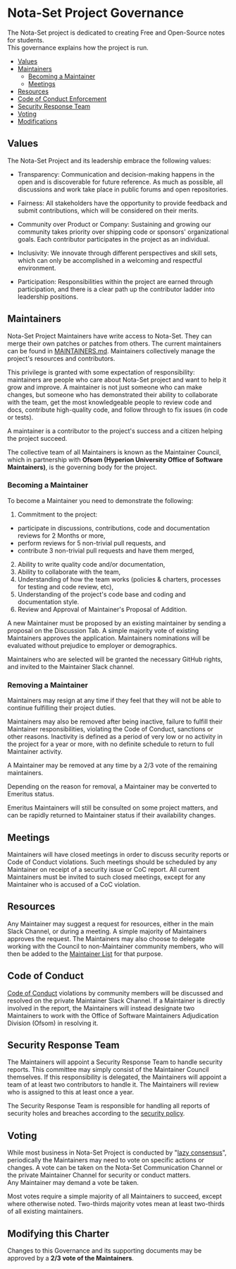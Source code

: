 # Nota-Set Project Governance

The Nota-Set project is dedicated to creating Free and Open-Source notes for students.  
This governance explains how the project is run.

- [Values](#values)
- [Maintainers](#maintainers)
  - [Becoming a Maintainer](#becoming-a-maintainer)
  - [Meetings](#meetings)
- [Resources](#resources)
- [Code of Conduct Enforcement](#code-of-conduct)
- [Security Response Team](#security-response-team)
- [Voting](#voting)
- [Modifications](#modifying-this-charter)

## Values

The Nota-Set Project and its leadership embrace the following values:

* Transparency: Communication and decision-making happens in the open and is discoverable for future reference. As much as possible, all discussions and work take place in public forums and open repositories.

* Fairness: All stakeholders have the opportunity to provide feedback and submit
  contributions, which will be considered on their merits.

* Community over Product or Company: Sustaining and growing our community takes
  priority over shipping code or sponsors' organizational goals.  Each
  contributor participates in the project as an individual.

* Inclusivity: We innovate through different perspectives and skill sets, which
  can only be accomplished in a welcoming and respectful environment.

* Participation: Responsibilities within the project are earned through
  participation, and there is a clear path up the contributor ladder into leadership
  positions.

## Maintainers

Nota-Set Project Maintainers have write access to Nota-Set.
They can merge their own patches or patches from others. The current maintainers
can be found in [MAINTAINERS.md](MAINTAINERS.md).  Maintainers collectively manage the project's
resources and contributors.

This privilege is granted with some expectation of responsibility: maintainers
are people who care about Nota-Set project and want to help it grow and
improve. A maintainer is not just someone who can make changes, but someone who
has demonstrated their ability to collaborate with the team, get the most
knowledgeable people to review code and docs, contribute high-quality code, and
follow through to fix issues (in code or tests).

A maintainer is a contributor to the project's success and a citizen helping
the project succeed.

The collective team of all Maintainers is known as the Maintainer Council, 
which in partnership with **Ofsom (Hyperion University Office of Software Maintainers)**,
is the governing body for the project.

### Becoming a Maintainer

To become a Maintainer you need to demonstrate the following:

1. Commitment to the project:
  * participate in discussions, contributions, code and documentation reviews for 2 Months or more,
  * perform reviews for 5 non-trivial pull requests, and
  * contribute 3 non-trivial pull requests and have them merged,
2. Ability to write quality code and/or documentation,
3. Ability to collaborate with the team,
4. Understanding of how the team works (policies & charters, processes for testing and code review, etc),
5. Understanding of the project's code base and coding and documentation style.
6. Review and Approval of Maintainer's Proposal of Addition.

A new Maintainer must be proposed by an existing maintainer by sending a proposal on the Discussion Tab. A simple majority vote of existing Maintainers
approves the application.  Maintainers nominations will be evaluated without prejudice
to employer or demographics.

Maintainers who are selected will be granted the necessary GitHub rights,
and invited to the Maintainer Slack channel.

### Removing a Maintainer

Maintainers may resign at any time if they feel that they will not be able to
continue fulfilling their project duties.

Maintainers may also be removed after being inactive, failure to fulfill their 
Maintainer responsibilities, violating the Code of Conduct, sanctions or other reasons.
Inactivity is defined as a period of very low or no activity in the project 
for a year or more, with no definite schedule to return to full Maintainer 
activity.

A Maintainer may be removed at any time by a 2/3 vote of the remaining maintainers.

Depending on the reason for removal, a Maintainer may be converted to Emeritus
status. 

Emeritus Maintainers will still be consulted on some project matters,
and can be rapidly returned to Maintainer status if their availability changes.

## Meetings

Maintainers will have closed meetings in order to discuss security reports
or Code of Conduct violations. Such meetings should be scheduled by any
Maintainer on receipt of a security issue or CoC report.  All current Maintainers
must be invited to such closed meetings, except for any Maintainer who is
accused of a CoC violation.

## Resources

Any Maintainer may suggest a request for
resources, either in the
main Slack Channel, or during a
meeting.  A simple majority of Maintainers approves the request.  The Maintainers
may also choose to delegate working with the Council to non-Maintainer community
members, who will then be added to the [Maintainer List](MAINTAINERS.md)
for that purpose.

## Code of Conduct

[Code of Conduct](.github/CODE_OF_CONDUCT.md)
violations by community members will be discussed and resolved
on the private Maintainer Slack Channel.  If a Maintainer is directly involved
in the report, the Maintainers will instead designate two Maintainers to work
with the Office of Software Maintainers Adjudication Division (Ofsom) in resolving it.

## Security Response Team

The Maintainers will appoint a Security Response Team to handle security reports.
This committee may simply consist of the Maintainer Council themselves.  If this
responsibility is delegated, the Maintainers will appoint a team of at least two 
contributors to handle it.  The Maintainers will review who is assigned to this
at least once a year.

The Security Response Team is responsible for handling all reports of security
holes and breaches according to the [security policy](.github/SECURITY.md).

## Voting

While most business in Nota-Set Project is conducted by "[lazy consensus](https://community.apache.org/committers/lazyConsensus.html)", 
periodically the Maintainers may need to vote on specific actions or changes.
A vote can be taken on the Nota-Set Communication Channel or
the private Maintainer Channel for security or conduct matters.  
Any Maintainer may demand a vote be taken.

Most votes require a simple majority of all Maintainers to succeed, except where
otherwise noted.  Two-thirds majority votes mean at least two-thirds of all 
existing maintainers.

## Modifying this Charter

Changes to this Governance and its supporting documents may be approved by 
a **2/3 vote of the Maintainers**.

